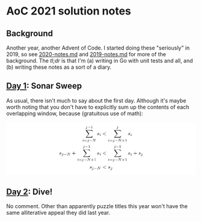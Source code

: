 # AoC 2021 solution notes

## Background

Another year, another Advent of Code. I started doing these "seriously" in 2019,
so see [2020-notes.md](./2020-notes.md) and [2019-notes.md](./2019-notes.md) for
more of the background. The *tl;dr* is that I'm (a) writing in Go with unit
tests and all, and (b) writing these notes as a sort of a diary.

## [Day 1](https://adventofcode.com/2021/day/1): Sonar Sweep

As usual, there isn't much to say about the first day. Although it's maybe worth
noting that you don't have to explicitly sum up the contents of each overlapping
window, because (gratuitous use of math):

<!--math:day01
\vspace*{-3ex}
\begin{align*}
\sum_{i=j-N}^{j-1} s_i &< \sum_{i=j-N+1}^j s_i \\
s_{j-N} + \sum_{i=j-N+1}^{j-1} s_i &< \sum_{i=j-N+1}^{j-1} s_i + s_j \\
s_{j-N} &< s_j
\end{align*}
-->
![day01.png](math/2021-notes-day01.png)

## [Day 2](https://adventofcode.com/2021/day/2): Dive!

No comment. Other than apparently puzzle titles this year won't have the same
alliterative appeal they did last year.
